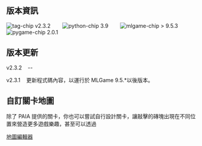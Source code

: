 ## 版本資訊

![tag-chip](https://hackmd.io/_uploads/Sy8dnMgJC.png) v2.3.2&nbsp;&nbsp;&nbsp;&nbsp;&nbsp;&nbsp;&nbsp;&nbsp;![python-chip](https://hackmd.io/_uploads/Bydc2GxkR.png) 3.9&nbsp;&nbsp;&nbsp;&nbsp;&nbsp;&nbsp;&nbsp;&nbsp;![mlgame-chip](https://hackmd.io/_uploads/r1-onfgy0.png) > 9.5.3&nbsp;&nbsp;&nbsp;&nbsp;&nbsp;&nbsp;&nbsp;&nbsp;![pygame-chip](https://hackmd.io/_uploads/rymThMx1R.png) 2.0.1

## 版本更新

v2.3.2&nbsp;&nbsp;&nbsp;&nbsp;--

v2.3.1&nbsp;&nbsp;&nbsp;&nbsp;更新程式碼內容，以運行於 MLGame 9.5.\*以後版本。

## 自訂關卡地圖

除了 PAIA 提供的關卡，你也可以嘗試自行設計關卡，讓敲擊的磚塊出現在不同位置來營造更多遊戲樂趣，甚至可以透過

[地圖編輯器](./asset/tool/arkanoid_map_editor.exe)
